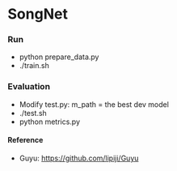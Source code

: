 # SongNet

### Run
- python prepare_data.py
- ./train.sh 

### Evaluation
- Modify test.py: m_path = the best dev model
- ./test.sh
- python metrics.py


#### Reference

- Guyu: https://github.com/lipiji/Guyu
